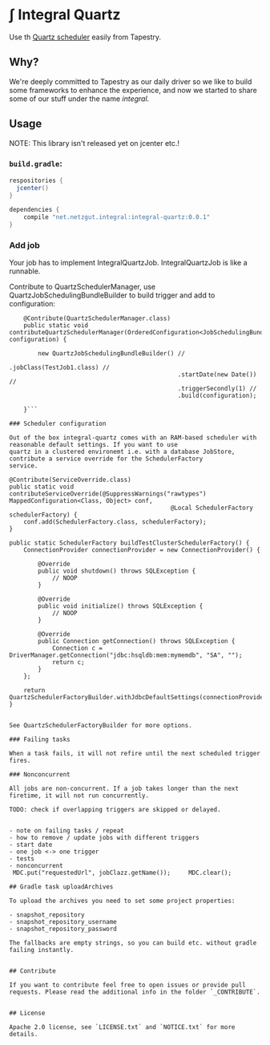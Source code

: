 # ∫ Integral Quartz

Use th [Quartz scheduler](http://www.quartz-scheduler.org/) easily from Tapestry.

## Why?

We're deeply committed to Tapestry as our daily driver so we like to build some
frameworks to enhance the experience, and now we started to share some of our
stuff under the name _integral_.

## Usage

NOTE: This library isn't released yet on jcenter etc.!

### `build.gradle`:
```groovy
respositories {
  jcenter()
}

dependencies {
    compile "net.netzgut.integral:integral-quartz:0.0.1"
}
```

### Add job

Your job has to implement IntegralQuartzJob. IntegralQuartzJob is like a runnable.

Contribute to QuartzSchedulerManager, use QuartzJobSchedulingBundleBuilder to build trigger and add to configuration:

```
    @Contribute(QuartzSchedulerManager.class)
    public static void contributeQuartzSchedulerManager(OrderedConfiguration<JobSchedulingBundle> configuration) {

        new QuartzJobSchedulingBundleBuilder() //
                                               .jobClass(TestJob1.class) //
                                               .startDate(new Date()) //
                                               .triggerSecondly(1) //
                                               .build(configuration);

    }```
    
### Scheduler configuration

Out of the box integral-quartz comes with an RAM-based scheduler with reasonable default settings. If you want to use
quartz in a clustered environemt i.e. with a database JobStore, contribute a service override for the SchedulerFactory
service.

```
    @Contribute(ServiceOverride.class)
    public static void contributeServiceOverride(@SuppressWarnings("rawtypes") MappedConfiguration<Class, Object> conf,
                                                 @Local SchedulerFactory schedulerFactory) {
        conf.add(SchedulerFactory.class, schedulerFactory);
    }

    public static SchedulerFactory buildTestClusterSchedulerFactory() {
        ConnectionProvider connectionProvider = new ConnectionProvider() {

            @Override
            public void shutdown() throws SQLException {
                // NOOP
            }

            @Override
            public void initialize() throws SQLException {
                // NOOP
            }

            @Override
            public Connection getConnection() throws SQLException {
                Connection c = DriverManager.getConnection("jdbc:hsqldb:mem:mymemdb", "SA", "");
                return c;
            }
        };

        return QuartzSchedulerFactoryBuilder.withJdbcDefaultSettings(connectionProvider).build();
    }
```

See QuartzSchedulerFactoryBuilder for more options.

### Failing tasks

When a task fails, it will not refire until the next scheduled trigger fires.

### Nonconcurrent

All jobs are non-concurrent. If a job takes longer than the next firetime, it will not run concurrently.

TODO: check if overlapping triggers are skipped or delayed. 


- note on failing tasks / repeat 
- how to remove / update jobs with different triggers
- start date
- one job <-> one trigger
- tests
- nonconcurrent
 MDC.put("requestedUrl", jobClazz.getName());     MDC.clear();

## Gradle task uploadArchives

To upload the archives you need to set some project properties:

- snapshot_repository
- snapshot_repository_username
- snapshot_repository_password

The fallbacks are empty strings, so you can build etc. without gradle failing instantly.


## Contribute

If you want to contribute feel free to open issues or provide pull requests. Please read the additional info in the folder `_CONTRIBUTE`.


## License

Apache 2.0 license, see `LICENSE.txt` and `NOTICE.txt` for more details.
